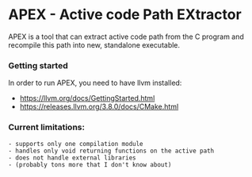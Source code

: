 # APEX - Active code Path EXtractor

APEX is a tool that can extract active code path from the C program and recompile
this path into new, standalone executable.

### Getting started

In order to run APEX, you need to have llvm installed:
- https://llvm.org/docs/GettingStarted.html
- https://releases.llvm.org/3.8.0/docs/CMake.html




### Current limitations:
```
- supports only one compilation module
- handles only void returning functions on the active path
- does not handle external libraries
- (probably tons more that I don't know about)
```

